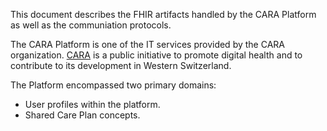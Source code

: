 This document describes the FHIR artifacts handled by the CARA Platform as well as the communiation protocols.

The CARA Platform is one of the IT services provided by the CARA organization.
[CARA](https://www.cara.ch/) is a public initiative to promote digital health and to contribute to its development in Western Switzerland.

The Platform encompassed two primary domains:

- User profiles within the platform.
- Shared Care Plan concepts.
